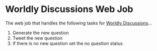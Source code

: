 # Worldly Discussions Web Job

The web job that handles the following tasks for [Worldly Discussions](http://github.com/tstringer/discuss-this)...

 1. Generate the new question
 2. Tweet the new question
 3. If there is no new question set the no question status